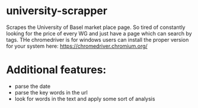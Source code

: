 # university-scrapper
Scrapes the University of Basel market place page. So tired of constantly looking for the price of every WG and just have a page which can search by tags. 
THe chromedriver is for windows users can install the proper version for your system here: https://chromedriver.chromium.org/

# Additional features:
- parse the date
- parse the key words in the url 
- look for words in the text and apply some sort of analysis
